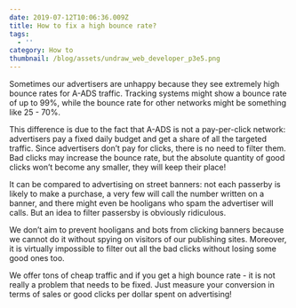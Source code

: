 ```yaml
---
date: 2019-07-12T10:06:36.009Z
title: How to fix a high bounce rate?
tags:
  - ''
category: How to
thumbnail: /blog/assets/undraw_web_developer_p3e5.png
---
```

Sometimes our advertisers are unhappy because they see extremely high bounce rates for A-ADS traffic. Tracking systems might show a bounce rate of up to 99%, while the bounce rate for other networks might be something like 25 - 70%.



This difference is due to the fact that A-ADS is not a pay-per-click network: advertisers pay a fixed daily budget and get a share of all the targeted traffic. Since advertisers don’t pay for clicks, there is no need to filter them. Bad clicks may increase the bounce rate, but the absolute quantity of good clicks won’t become any smaller, they will keep their place!



It can be compared to advertising on street banners: not each passerby is likely to make a purchase, a very few will call the number written on a banner, and there might even be hooligans who spam the advertiser will calls. But an idea to filter passersby is obviously ridiculous.



We don’t aim to prevent hooligans and bots from clicking banners because we cannot do it without spying on visitors of our publishing sites. Moreover, it is virtually impossible to filter out all the bad clicks without losing some good ones too.



We offer tons of cheap traffic and if you get a high bounce rate - it is not really a problem that needs to be fixed. Just measure your conversion in terms of sales or good clicks per dollar spent on advertising!
